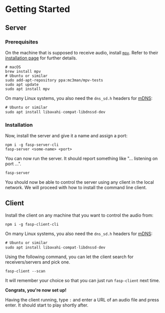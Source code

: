 # Getting Started

## Server

### Prerequisites

On the machine that is supposed to receive audio, install [`mpv`](https://mpv.io/). Refer to their [installation page](https://mpv.io/installation/) for further details.

```shell
# macOS
brew install mpv
# Ubuntu or similar
sudo add-apt-repository ppa:mc3man/mpv-tests
sudo apt update
sudo apt install mpv
```

On many Linux systems, you also need the `dns_sd.h` headers for [mDNS](https://en.wikipedia.org/wiki/Multicast_DNS):

```js
# Ubuntu or similar
sudo apt install libavahi-compat-libdnssd-dev
```

### Installation

Now, install the server and give it a name and assign a port:

```shell
npm i -g fasp-server-cli
fasp-server <some-name> <port>
```

You can now run the server. It should report something like "… listening on port …".

```
fasp-server
```

You should now be able to control the server using any client in the local network. We will proceed with how to install the command line client.

## Client

Install the client on any machine that you want to control the audio from:

```shell
npm i -g fasp-client-cli
```

On many Linux systems, you also need the `dns_sd.h` headers for [mDNS](https://en.wikipedia.org/wiki/Multicast_DNS):

```js
# Ubuntu or similar
sudo apt install libavahi-compat-libdnssd-dev
```

Using the following command, you can let the client search for receivers/servers and pick one.

```shell
fasp-client --scan
```

It will remember your choice so that you can just run `fasp-client` next time.

**Congrats, you're now set up!**

Having the client running, type `:` and enter a URL of an audio file and press enter. It should start to play shortly after.
